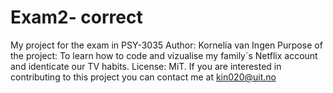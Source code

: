 # Exam2- correct
 My project for the exam in PSY-3035
Author: Kornelia van Ingen
Purpose of the project: To learn how to code and vizualise my family´s Netflix account and identicate our TV habits. 
License: MiT. 
If you are interested in contributing to this project you can contact me at kin020@uit.no
